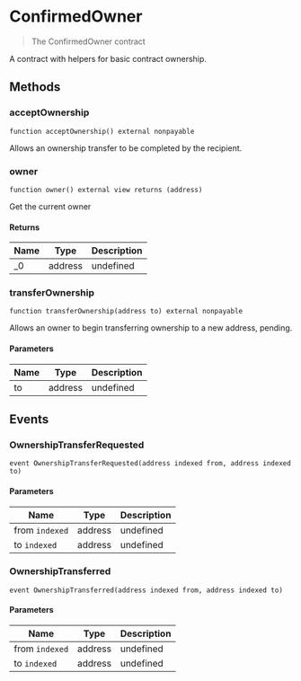 # ConfirmedOwner



> The ConfirmedOwner contract

A contract with helpers for basic contract ownership.



## Methods

### acceptOwnership

```solidity
function acceptOwnership() external nonpayable
```

Allows an ownership transfer to be completed by the recipient.




### owner

```solidity
function owner() external view returns (address)
```

Get the current owner




#### Returns

| Name | Type | Description |
|---|---|---|
| _0 | address | undefined |

### transferOwnership

```solidity
function transferOwnership(address to) external nonpayable
```

Allows an owner to begin transferring ownership to a new address, pending.



#### Parameters

| Name | Type | Description |
|---|---|---|
| to | address | undefined |



## Events

### OwnershipTransferRequested

```solidity
event OwnershipTransferRequested(address indexed from, address indexed to)
```





#### Parameters

| Name | Type | Description |
|---|---|---|
| from `indexed` | address | undefined |
| to `indexed` | address | undefined |

### OwnershipTransferred

```solidity
event OwnershipTransferred(address indexed from, address indexed to)
```





#### Parameters

| Name | Type | Description |
|---|---|---|
| from `indexed` | address | undefined |
| to `indexed` | address | undefined |



